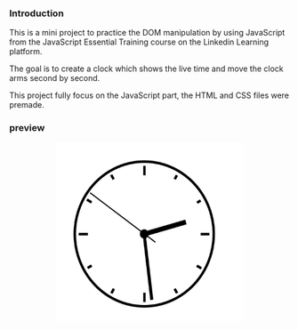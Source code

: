 ### Introduction

This is a mini project to practice the DOM manipulation by using JavaScript from the JavaScript Essential Training course on the Linkedin Learning platform. 

The goal is to create a clock which shows the live time and move the clock arms second by second. 

This project fully focus on the JavaScript part, the HTML and CSS files were premade.

### preview
<p align="center">
  <img src="images/clock.png" width="337.4" height="327.6"/>
</p>
